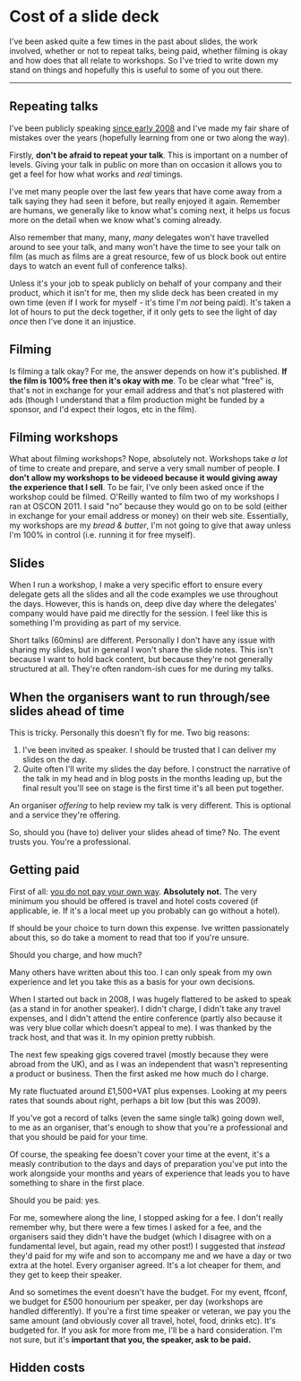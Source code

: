 # Cost of a slide deck

I've been asked quite a few times in the past about slides, the work involved, whether or not to repeat talks, being paid, whether filming is okay and how does that all relate to workshops. So I've tried to write down my stand on things and hopefully this is useful to some of you out there.

<!--more-->

---

## Repeating talks

I've been publicly speaking [since early 2008](/2008/03/18/the-dom-scripting-toolkit-jquery) and I've made my fair share of mistakes over the years (hopefully learning from one or two along the way).

Firstly, **don't be afraid to repeat your talk**. This is important on a number of levels. Giving your talk in public on more than on occasion it allows you to get a feel for how what works and *real* timings.

I've met many people over the last few years that have come away from a talk saying they had seen it before, but really enjoyed it again. Remember are humans, we generally like to know what's coming next, it helps us focus more on the detail when we know what's coming already.

Also remember that many, many, *many* delegates won't have travelled around to see your talk, and many won't have the time to see your talk on film (as much as films are a great resource, few of us block book out entire days to watch an event full of conference talks).

Unless it's your job to speak publicly on behalf of your company and their product, which it isn't for me, then my slide deck has been created in my own time (even if I work for myself - it's time I'm *not* being paid). It's taken a lot of hours to put the deck together, if it only gets to see the light of day *once* then I've done it an injustice.

## Filming

Is filming a talk okay? For me, the answer depends on how it's published. **If the film is 100% free then it's okay with me**. To be clear what "free" is, that's not in exchange for your email address and that's not plastered with ads (though I understand that a film production might be funded by a sponsor, and I'd expect their logos, etc in the film).


## Filming workshops

What about filming workshops? Nope, absolutely not. Workshops take *a lot* of time to create and prepare, and serve a very small number of people. **I don't allow my workshops to be videoed because it would giving away the experience that I sell**. To be fair, I've only been asked once if the workshop could be filmed. O'Reilly wanted to film two of my workshops I ran at OSCON 2011. I said "no" because they would go on to be sold (either in exchange for your email address or money) on their web site. Essentially, my workshops are my *bread & butter*, I'm not going to give that away unless I'm 100% in control (i.e. running it for free myself).

## Slides

When I run a workshop, I make a very specific effort to ensure every delegate gets all the slides and all the code examples we use throughout the days. However, this is hands on, deep dive day where the delegates' company would have paid me directly for the session. I feel like this is something I'm providing as part of my service.

Short talks (60mins) are different. Personally I don't have any issue with sharing my slides, but in general I won't share the slide notes. This isn't because I want to hold back content, but because they're not generally structured at all. They're often random-ish cues for me during my talks.

## When the organisers want to run through/see slides ahead of time

This is tricky. Personally this doesn't fly for me. Two big reasons:

1. I've been invited as speaker. I should be trusted that I can deliver my slides on the day.
2. Quite often I'll write my slides the day before. I construct the narrative of the talk in my head and in blog posts in the months leading up, but the final result you'll see on stage is the first time it's all been put together.

An organiser *offering* to help review my talk is very different. This is optional and a service they're offering.

So, should you (have to) deliver your slides ahead of time? No. The event trusts you. You're a professional.

## Getting paid


First of all: [you do not pay your own way](). **Absolutely not.** The very minimum you should be offered is travel and hotel costs covered (if applicable, ie. If it's a local meet up you probably can go without a hotel).

If should be your choice to turn down this expense. Ive written passionately about this, so do take a moment to read that too if you're unsure.

Should you charge, and how much?

Many others have written about this too. I can only speak from my own experience and let you take this as a basis for your own decisions.

When I started out back in 2008, I was hugely flattered to be asked to speak (as a stand in for another speaker). I didn't charge, I didn't take any travel expenses, and I didn't attend the entire conference (partly also because it was very blue collar which doesn't appeal to me). I was thanked by the track host, and that was it. In my opinion pretty rubbish.

The next few speaking gigs covered travel (mostly because they were abroad from the UK), and as I was an independent that wasn't representing a product or business. Then the first asked me how much do I charge.

My rate fluctuated around £1,500+VAT plus expenses. Looking at my peers rates that sounds about right, perhaps a bit low (but this was 2009).

If you've got a record of talks (even the same single talk) going down well, to me as an organiser, that's enough to show that you're a professional and that you should be paid for your time.

Of course, the speaking fee doesn't cover your time at the event, it's a measly contribution to the days and days of preparation you've put into the work alongside your months and years of experience that leads you to have something to share in the first place.

Should you be paid: yes.

For me, somewhere along the line, I stopped asking for a fee. I don't really remember why, but there were a few times I asked for a fee, and the organisers said they didn't have the budget (which I disagree with on a fundamental level, but again, read my other post!) I suggested that *instead* they'd paid for my wife and son to accompany me and we have a day or two extra at the hotel. Every organiser agreed. It's a lot cheaper for them, and they get to keep their speaker.

And so sometimes the event doesn't have the budget. For my event, ffconf, we budget for £500 honourium per speaker, per day (workshops are handled differently). If you're a first time speaker or veteran, we pay you the same amount (and obviously cover all travel, hotel, food, drinks etc). It's budgeted for. If you ask for more from me, I'll be a hard consideration. I'm not sure, but it's **important that you, the speaker, ask to be paid.**



## Hidden costs













